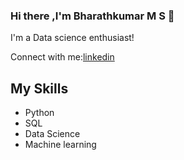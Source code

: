 ### Hi there ,I'm Bharathkumar M S 👋
I'm a Data science enthusiast!

Connect with me:[linkedin](https://www.linkedin.com/in/bharathkumar-m-s-1736221b0/)

## My Skills
- Python
- SQL
- Data Science
- Machine learning

<!---
Bharathkumar-ms/Bharathkumar-ms is a ✨ special ✨ repository because its `README.md` (this file) appears on your GitHub profile.
You can click the Preview link to take a look at your changes.
--->
